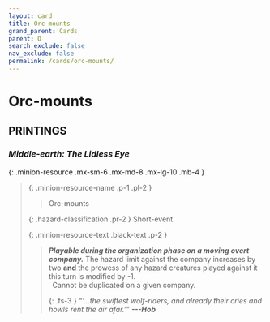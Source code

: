 ```yaml
---
layout: card
title: Orc-mounts
grand_parent: Cards
parent: O
search_exclude: false
nav_exclude: false
permalink: /cards/orc-mounts/
---
```


# Orc-mounts


## PRINTINGS


### _Middle-earth: The Lidless Eye_

{: .minion-resource .mx-sm-6 .mx-md-8 .mx-lg-10 .mb-4 }
> {: .minion-resource-name .p-1 .pl-2 }
> > <div class="hazard-mp"></div>
> > <div class="card-name">Orc-mounts</div>
>
> {: .hazard-classification .pr-2 }
> Short-event
>
> {: .minion-resource-text .black-text .p-2 }
> > ***Playable during the organization phase on a moving overt company.*** The hazard limit against the company increases by two **and** the prowess of any hazard creatures played against it this turn is modified by -1. <br>&ensp;Cannot be duplicated on a given company. 
> > 
> > {: .fs-3 } 
> > _“‘...the swiftest wolf-riders, and already their cries and howls rent the air afar.’”_ ***---&#65279;Hob*** 
> 
